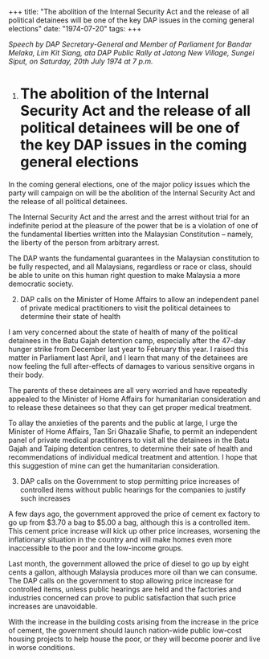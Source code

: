 +++ 
title: "The abolition of the Internal Security Act and the release of all political detainees will be one of the key DAP issues in the coming general elections"
date: "1974-07-20"
tags:
+++

_Speech by DAP Secretary-General and Member of Parliament for Bandar Melaka, Lim Kit Siang, ata DAP Public Rally at Jatong New Village, Sungei Siput, on Saturday, 20th July 1974 at 7 p.m._

1. # The abolition of the Internal Security Act and the release of all political detainees will be one of the key DAP issues in the coming general elections

In the coming general elections, one of the major policy issues which the party will campaign on will be the abolition of the Internal Security Act and the release of all political detainees.</u>

The Internal Security Act and the arrest and the arrest without trial for an indefinite period at the pleasure of the power that be is a violation of one of the fundamental liberties written into the Malaysian Constitution – namely, the liberty of the person from arbitrary arrest.

The DAP wants the fundamental guarantees in the Malaysian constitution to be fully respected, and all Malaysians, regardless or race or class, should be able to unite on this human right question to make Malaysia a more democratic society.

2. DAP calls on the Minister of Home Affairs to allow an independent panel of private medical practitioners to visit the political detainees to determine their state of health

I am very concerned about the state of health of many of the political detainees in the Batu Gajah detention camp, especially after the 47-day hunger strike from December last year to February this year. I raised this matter in Parliament last April, and I learn that many of the detainees are now feeling the full after-effects of damages to various sensitive organs in their body.

The parents of these detainees are all very worried and have repeatedly appealed to the Minister of Home Affairs for humanitarian consideration and to release these detainees so that they can get proper medical treatment.

To allay the anxieties of the parents and the public at large, I urge the Minister of Home Affairs, Tan Sri Ghazalie Shafie, to permit an independent panel of private medical practitioners to visit all the detainees in the Batu Gajah and Taiping detention centres, to determine their sate of health and recommendations of individual medical treatment and attention. I hope that this suggestion of mine can get the humanitarian consideration.

3. DAP calls on the Government to stop permitting price increases of controlled items without public hearings for the companies to justify such increases

A few days ago, the government approved the price of cement ex factory to go up from $3.70 a bag to $5.00 a bag, although this is a controlled item. This cement price increase will kick up other price increases, worsening the inflationary situation in the country and will make homes even more inaccessible to the poor and the low-income groups.

Last month, the government allowed the price of diesel to go up by eight cents a gallon, although Malaysia produces more oil than we can consume. The DAP calls on the government to stop allowing price increase for controlled items, unless public hearings are held and the factories and industries concerned can prove to public satisfaction that such price increases are unavoidable.

With the increase in the building costs arising from the increase in the price of cement, the government should launch nation-wide public low-cost housing projects to help house the poor, or they will become poorer and live in worse conditions.
 
